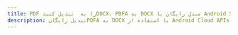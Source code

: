 ---title: PDF را به  تبدیل کنیدDOCX، PDFA به DOCX مبدل رایگان یا Android SDKdescription: تبدیل رایگانPDFA به DOCX با استفاده از Android Cloud APIs & SDK همچنین اسناد PDF را در Cloud ایجاد، ویرایش و رندر کنید.---